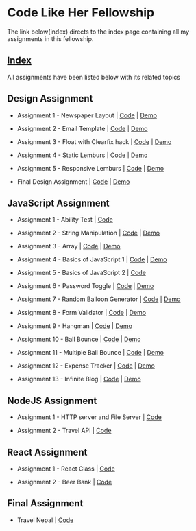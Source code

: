 # Code Like Her Fellowship

The link below(index) directs to the index page containing all my assignments in this fellowship.

## **[Index](https://coderushnepal.github.io/RiyaMaharjan/index.html)**

All assignments have been listed below with its related topics

## Design Assignment

- Assignment 1 - Newspaper Layout | [Code](https://github.com/Coderushnepal/RiyaMaharjan/tree/main/Design/Assignment-1) | [Demo](https://coderushnepal.github.io/RiyaMaharjan/Design/Assignment-1/)

- Assignment 2 - Email Template | [Code](https://github.com/Coderushnepal/RiyaMaharjan/tree/main/Design/Assignment-2) | [Demo](https://coderushnepal.github.io/RiyaMaharjan/Design/Assignment-2/)

- Assignment 3 - Float with Clearfix hack | [Code](https://github.com/Coderushnepal/RiyaMaharjan/tree/main/Design/Assignment-3/Assignment%203(b)) | [Demo](https://coderushnepal.github.io/RiyaMaharjan/Design/Assignment-3/Assignment%203(b)/)

- Assignment 4 - Static Lemburs | [Code](https://github.com/Coderushnepal/RiyaMaharjan/tree/main/Design/Assignment-3/Assignment%203(a)) | [Demo](https://coderushnepal.github.io/RiyaMaharjan/Design/Assignment-3/Assignment%203(a)/)

- Assignment 5 - Responsive Lemburs | [Code](https://github.com/Coderushnepal/RiyaMaharjan/tree/main/Design/Assignment-4) | [Demo](https://coderushnepal.github.io/RiyaMaharjan/Design/Assignment-4/)

- Final Design Assignment | [Code](https://github.com/Coderushnepal/RiyaMaharjan/tree/main/Design/final-design-assignment) | [Demo](https://coderushnepal.github.io/RiyaMaharjan/Design/final-design-assignment/)

## JavaScript Assignment

- Assignment 1 - Ability Test | [Code](https://github.com/Coderushnepal/RiyaMaharjan/tree/main/JavaScript/Assignment-1/Ability%20Test)
  
- Assignment 2 - String Manipulation | [Code](https://github.com/Coderushnepal/RiyaMaharjan/tree/main/JavaScript/Assignment-2) | [Demo](https://coderushnepal.github.io/RiyaMaharjan/JavaScript/Assignment-1/String%20Manipulation/)
  
- Assignment 3 - Array | [Code](https://github.com/Coderushnepal/RiyaMaharjan/tree/main/JavaScript/Assignment-1/Array) | [Demo](https://coderushnepal.github.io/RiyaMaharjan/JavaScript/Assignment-1/Array/)
  
- Assignment 4 - Basics of JavaScript 1 | [Code](https://github.com/Coderushnepal/RiyaMaharjan/tree/main/JavaScript/Assignment-1/Basic%20JavaScript) | [Demo](https://coderushnepal.github.io/RiyaMaharjan/JavaScript/Assignment-1/Basic%20JavaScript/)
  
- Assignment 5 - Basics of JavaScript 2 | [Code](https://github.com/Coderushnepal/RiyaMaharjan/tree/main/JavaScript/Assignment-1/Basics%20of%20JavaScript-%20Day%202)
  
- Assignment 6 - Password Toggle | [Code](https://github.com/Coderushnepal/RiyaMaharjan/tree/main/JavaScript/Assignment-2) | [Demo](https://coderushnepal.github.io/RiyaMaharjan/JavaScript/Assignment-2/)
  
- Assignment 7 - Random Balloon Generator | [Code](https://github.com/Coderushnepal/RiyaMaharjan/tree/main/JavaScript/Assignment-3) | [Demo](https://coderushnepal.github.io/RiyaMaharjan/JavaScript/Assignment-3/)
  
- Assignment 8 - Form Validator | [Code](https://github.com/Coderushnepal/RiyaMaharjan/tree/main/JavaScript/Assignment-4) | [Demo](https://coderushnepal.github.io/RiyaMaharjan/JavaScript/Assignment-4/)

- Assignment 9 - Hangman | [Code](https://github.com/Coderushnepal/RiyaMaharjan/tree/main/JavaScript/Assignment-5) | [Demo](https://coderushnepal.github.io/RiyaMaharjan/JavaScript/Assignment-5/)
  
- Assignment 10 - Ball Bounce | [Code](https://github.com/Coderushnepal/RiyaMaharjan/tree/main/JavaScript/Assignment-6) | [Demo](https://coderushnepal.github.io/RiyaMaharjan/JavaScript/Assignment-6/)
  
- Assignment 11 - Multiple Ball Bounce | [Code](https://github.com/Coderushnepal/RiyaMaharjan/tree/main/JavaScript/Assignment-7) | [Demo](https://coderushnepal.github.io/RiyaMaharjan/JavaScript/Assignment-7/)

- Assignment 12 - Expense Tracker | [Code](https://github.com/Coderushnepal/RiyaMaharjan/tree/main/JavaScript/Assignment-8) | [Demo](https://coderushnepal.github.io/RiyaMaharjan/JavaScript/Assignment-8/)
  
- Assignment 13 - Infinite Blog | [Code](https://github.com/Coderushnepal/RiyaMaharjan/tree/main/JavaScript/Assignment-9) | [Demo](https://coderushnepal.github.io/RiyaMaharjan/JavaScript/Assignment-9/)

## NodeJS Assignment

- Assignment 1 - HTTP server and File Server | [Code](https://github.com/Coderushnepal/RiyaMaharjan/tree/main/NodeJs/Assignment-1)

- Assignment 2 - Travel API | [Code](https://github.com/Coderushnepal/RiyaMaharjan/tree/main/NodeJs/Assignment-2)

## React Assignment

- Assignment 1 - React Class | [Code](https://github.com/Coderushnepal/RiyaMaharjan/tree/main/React/hello-world)

- Assignment 2 - Beer Bank | [Code](https://github.com/Coderushnepal/RiyaMaharjan/tree/main/React/beer-bank)

## Final Assignment

- Travel Nepal | [Code](https://github.com/Coderushnepal/RiyaMaharjan/tree/main/final%20project)
